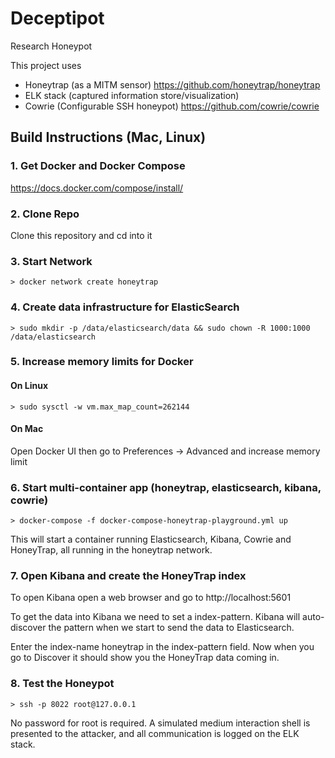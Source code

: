 # Deceptipot
Research Honeypot

This project uses
- Honeytrap (as a MITM sensor) https://github.com/honeytrap/honeytrap
- ELK stack (captured information store/visualization)
- Cowrie (Configurable SSH honeypot) https://github.com/cowrie/cowrie

## Build Instructions (Mac, Linux)

### 1. Get Docker and Docker Compose
https://docs.docker.com/compose/install/

### 2. Clone Repo
Clone this repository and cd into it

### 3. Start Network

```
> docker network create honeytrap
```

### 4. Create data infrastructure for ElasticSearch

```
> sudo mkdir -p /data/elasticsearch/data && sudo chown -R 1000:1000 /data/elasticsearch
```

### 5. Increase memory limits for Docker

#### On Linux
```
> sudo sysctl -w vm.max_map_count=262144
```

#### On Mac
Open Docker UI then go to Preferences -> Advanced and increase memory limit

### 6. Start multi-container app (honeytrap, elasticsearch, kibana, cowrie)

```
> docker-compose -f docker-compose-honeytrap-playground.yml up
```

This will start a container running Elasticsearch, Kibana, Cowrie and HoneyTrap, all running in the honeytrap network.

### 7. Open Kibana and create the HoneyTrap index

To open Kibana open a web browser and go to http://localhost:5601

To get the data into Kibana we need to set a index-pattern. Kibana will auto-discover the pattern when we start to send the data to Elasticsearch.

Enter the index-name honeytrap in the index-pattern field.
Now when you go to Discover it should show you the HoneyTrap data coming in.

### 8. Test the Honeypot

```
> ssh -p 8022 root@127.0.0.1
```

No password for root is required. A simulated medium interaction shell is presented to the attacker, and all communication is logged on the ELK stack.



